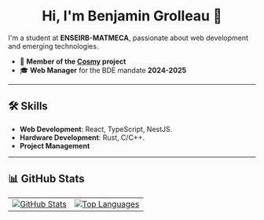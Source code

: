 <h1 align="center">Hi, I'm Benjamin Grolleau 👋</h1>

I'm a student at **ENSEIRB-MATMECA**, passionate about web development and emerging technologies.  
- 🚀 **Member of the [Cosmy](https://github.com/cosmy-solutions) project**  
- 🎓 **Web Manager** for the BDE mandate **2024-2025**

---

## 🛠️ Skills

- **Web Development**: React, TypeScript, NestJS.
- **Hardware Development**: Rust, C/C++.
- **Project Management**

---

## 📊 GitHub Stats

<table align="center">
  <tr>
    <td align="center">
      <a href="https://github.com/Grolleau-Benjamin">
        <img src="https://github-readme-stats.vercel.app/api?username=Grolleau-Benjamin&show_icons=true&theme=radical" alt="GitHub Stats" />
      </a>
    </td>
    <td align="center">
      <a href="https://github.com/Grolleau-Benjamin">
        <img src="https://github-readme-stats.vercel.app/api/top-langs/?username=Grolleau-Benjamin&layout=compact&theme=radical" alt="Top Languages" />
      </a>
    </td>
  </tr>
</table>
